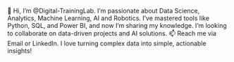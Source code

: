 👋 Hi, I’m @Digital-TrainingLab.
  I’m passionate about Data Science, Analytics, Machine Learning, AI and Robotics.
  I’ve mastered tools like Python, SQL, and Power BI, and now I’m sharing my knowledge.
  I’m looking to collaborate on data-driven projects and AI solutions.
 📫 Reach me via Email or LinkedIn.
  I love turning complex data into simple, actionable insights!

<!---
Digital-TrainingLab/Digital-TrainingLab is a ✨ special ✨ repository because its `README.md` (this file) appears on your GitHub profile.
You can click the Preview link to take a look at your changes.
--->

